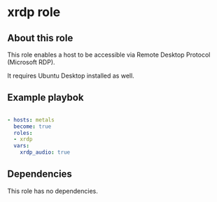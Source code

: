 # xrdp role

## About this role

This role enables a host to be accessible via Remote Desktop Protocol (Microsoft RDP).

It requires Ubuntu Desktop installed as well.

## Example playbok

``` yaml

- hosts: metals
  become: true
  roles:
  - xrdp
  vars:
    xrdp_audio: true

```

## Dependencies
This role has no dependencies.
